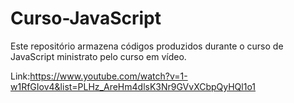 # Curso-JavaScript

Este repositório armazena códigos produzidos durante o curso de JavaScript ministrato pelo curso em vídeo.

Link:https://www.youtube.com/watch?v=1-w1RfGIov4&list=PLHz_AreHm4dlsK3Nr9GVvXCbpQyHQl1o1
